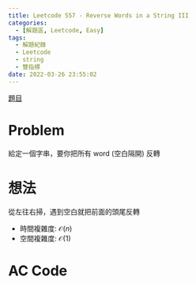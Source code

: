 ```yaml
---
title: Leetcode 557 - Reverse Words in a String III
categories:
  - [解題區, Leetcode, Easy]
tags:
  - 解題紀錄
  - Leetcode
  - string
  - 雙指標
date: 2022-03-26 23:55:02
---
```


[題目](https://leetcode.com/problems/reverse-words-in-a-string-iii/)

# Problem
給定一個字串，要你把所有 word (空白隔開) 反轉

# 想法

從左往右掃，遇到空白就把前面的頭尾反轉

- 時間複雜度: $\mathcal{O}(n)$
- 空間複雜度: $\mathcal{O}(1)$

# AC Code
<script src="https://emgithub.com/embed.js?target=https%3A%2F%2Fgithub.com%2Froy4801%2Fsolved_problems%2Fblob%2Fmaster%2Fleetcode%2F557.cpp%23L17-L44&style=github&showBorder=on&showLineNumbers=on&showFileMeta=on&showCopy=on"></script>

